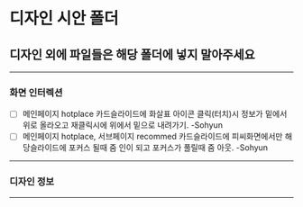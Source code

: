 # 디자인 시안 폴더

## 디자인 외에 파일들은 해당 폴더에 넣지 말아주세요

---

### 화면 인터렉션

- [ ] 메인페이지 hotplace 카드슬라이드에 화살표 아이콘 클릭(터치)시 정보가 밑에서 위로 올라오고 재클릭시에 위에서 밑으로 내려가기. -Sohyun
- [ ] 메인페이지 hotplace, 서브페이지 recommed 카드슬라이드에 피씨화면에서만 해당슬라이드에 포커스 될때 줌 인이 되고 포커스가 풀릴때 줌 아웃. -Sohyun

---

### 디자인 정보

---
